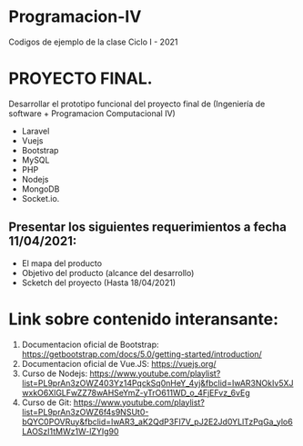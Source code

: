 # Programacion-IV
Codigos de ejemplo de la clase Ciclo I - 2021

# PROYECTO FINAL.
Desarrollar el prototipo funcional del proyecto final de (Ingeniería de software + Programacion Computacional IV)
- Laravel
- Vuejs
- Bootstrap
- MySQL
- PHP
- Nodejs
- MongoDB
- Socket.io.

## Presentar los siguientes requerimientos a fecha 11/04/2021:
- El mapa del producto
- Objetivo del producto (alcance del desarrollo) 
- Scketch del proyecto (Hasta 18/04/2021)

# Link sobre contenido interansante:
1. Documentacion oficial de Bootstrap: https://getbootstrap.com/docs/5.0/getting-started/introduction/
2. Documentacion oficial de Vue.JS: https://vuejs.org/
3. Curso de Nodejs: https://www.youtube.com/playlist?list=PL9prAn3zOWZ403Yz14PqckSq0nHeY_4yj&fbclid=IwAR3NOkIv5XJwxkO6XlGLFwZZ78wAHSeYmZ-yTrO611WD_o_4FjEFvz_6vEg
4. Curso de Git: https://www.youtube.com/playlist?list=PL9prAn3zOWZ6f4s9NSUt0-bQYC0POVRuy&fbclid=IwAR3_aK2QdP3FI7V_pJ2E2Jd0YLlTzPqGa_ylo6LAOSzI1tMWz1W-lZYIg90
